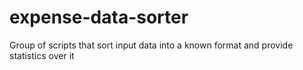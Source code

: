 # expense-data-sorter
Group of scripts that sort input data into a known format and provide statistics over it
